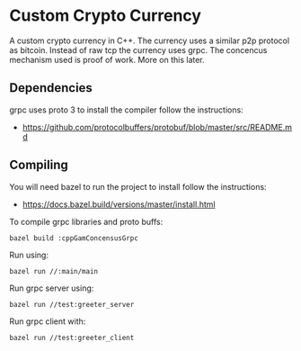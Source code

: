 # Custom Crypto Currency

A custom crypto currency in C++. The currency uses a similar p2p protocol as bitcoin. Instead of raw tcp the currency uses grpc.
The concencus mechanism used is proof of work. More on this later.

## Dependencies

grpc uses proto 3 to install the compiler follow the instructions:

- https://github.com/protocolbuffers/protobuf/blob/master/src/README.md


## Compiling

You will need bazel to run the project to install follow the instructions:

- https://docs.bazel.build/versions/master/install.html

To compile grpc libraries and proto buffs:

```
bazel build :cppGamConcensusGrpc

```

Run using:

```
bazel run //:main/main
```

Run grpc server using:
```
bazel run //test:greeter_server
```

Run grpc client with:

```
bazel run //test:greeter_client
```